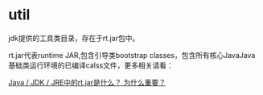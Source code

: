# util
jdk提供的工具类目录，存在于rt.jar包中。

rt.jar代表runtime JAR,包含引导类bootstrap classes，包含所有核心JavaJava基础类运行环境的已编译calss文件，更多相关请看：

[Java / JDK / JRE中的rt.jar是什么？ 为什么重要？](https://blog.csdn.net/ni_hao_fan/article/details/95315193 "Java / JDK / JRE中的rt.jar是什么？ 为什么重要？")
